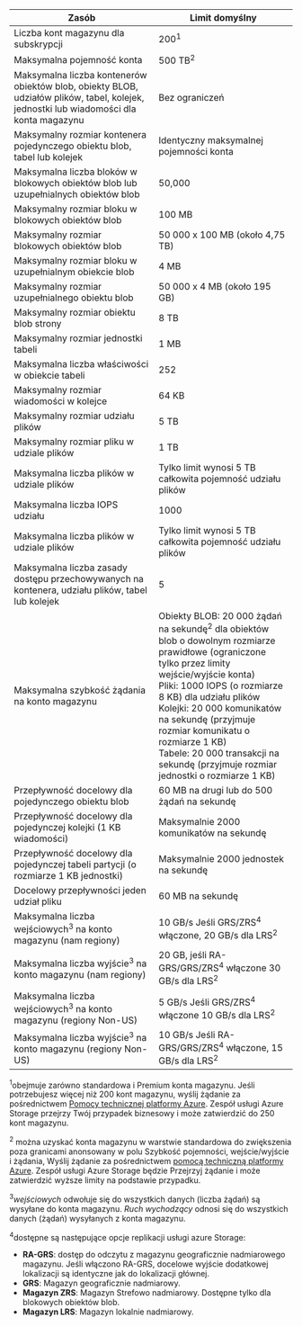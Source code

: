 | Zasób | Limit domyślny |
| --- | --- |
| Liczba kont magazynu dla subskrypcji |200<sup>1</sup> |
| Maksymalna pojemność konta |500 TB<sup>2</sup> |
| Maksymalna liczba kontenerów obiektów blob, obiekty BLOB, udziałów plików, tabel, kolejek, jednostki lub wiadomości dla konta magazynu |Bez ograniczeń |
| Maksymalny rozmiar kontenera pojedynczego obiektu blob, tabel lub kolejek |Identyczny maksymalnej pojemności konta |
| Maksymalna liczba bloków w blokowych obiektów blob lub uzupełnialnych obiektów blob |50,000 |
| Maksymalny rozmiar bloku w blokowych obiektów blob |100 MB |
| Maksymalny rozmiar blokowych obiektów blob |50 000 x 100 MB (około 4,75 TB) |
| Maksymalny rozmiar bloku w uzupełnialnym obiekcie blob |4 MB |
| Maksymalny rozmiar uzupełnialnego obiektu blob |50 000 x 4 MB (około 195 GB) |
| Maksymalny rozmiar obiektu blob strony |8 TB |
| Maksymalny rozmiar jednostki tabeli |1 MB |
| Maksymalna liczba właściwości w obiekcie tabeli |252 |
| Maksymalny rozmiar wiadomości w kolejce |64 KB |
| Maksymalny rozmiar udziału plików |5 TB |
| Maksymalny rozmiar pliku w udziale plików |1 TB |
| Maksymalna liczba plików w udziale plików |Tylko limit wynosi 5 TB całkowita pojemność udziału plików |
| Maksymalna liczba IOPS udziału |1000 |
| Maksymalna liczba plików w udziale plików |Tylko limit wynosi 5 TB całkowita pojemność udziału plików |
| Maksymalna liczba zasady dostępu przechowywanych na kontenera, udziału plików, tabel lub kolejek |5 |
| Maksymalna szybkość żądania na konto magazynu |Obiekty BLOB: 20 000 żądań na sekundę<sup>2</sup> dla obiektów blob o dowolnym rozmiarze prawidłowe (ograniczone tylko przez limity wejście/wyjście konta) <br />Pliki: 1000 IOPS (o rozmiarze 8 KB) dla udziału plików <br />Kolejki: 20 000 komunikatów na sekundę (przyjmuje rozmiar komunikatu o rozmiarze 1 KB)<br />Tabele: 20 000 transakcji na sekundę (przyjmuje rozmiar jednostki o rozmiarze 1 KB) |
| Przepływność docelowy dla pojedynczego obiektu blob |60 MB na drugi lub do 500 żądań na sekundę |
| Przepływność docelowy dla pojedynczej kolejki (1 KB wiadomości) |Maksymalnie 2000 komunikatów na sekundę |
| Przepływność docelowy dla pojedynczej tabeli partycji (o rozmiarze 1 KB jednostki) |Maksymalnie 2000 jednostek na sekundę |
| Docelowy przepływności jeden udział pliku |60 MB na sekundę |
| Maksymalna liczba wejściowych<sup>3</sup> na konto magazynu (nam regiony) |10 GB/s Jeśli GRS/ZRS<sup>4</sup> włączone, 20 GB/s dla LRS<sup>2</sup> |
| Maksymalna liczba wyjście<sup>3</sup> na konto magazynu (nam regiony) |20 GB, jeśli RA-GRS/GRS/ZRS<sup>4</sup> włączone 30 GB/s dla LRS<sup>2</sup> |
| Maksymalna liczba wejściowych<sup>3</sup> na konto magazynu (regiony Non-US) |5 GB/s Jeśli GRS/ZRS<sup>4</sup> włączone 10 GB/s dla LRS<sup>2</sup> |
| Maksymalna liczba wyjście<sup>3</sup> na konto magazynu (regiony Non-US) |10 GB/s Jeśli RA-GRS/GRS/ZRS<sup>4</sup> włączone, 15 GB/s dla LRS<sup>2</sup> |

<sup>1</sup>obejmuje zarówno standardowa i Premium konta magazynu. Jeśli potrzebujesz więcej niż 200 kont magazynu, wyślij żądanie za pośrednictwem [Pomocy technicznej platformy Azure](https://azure.microsoft.com/support/faq/). Zespół usługi Azure Storage przejrzy Twój przypadek biznesowy i może zatwierdzić do 250 kont magazynu. 

<sup>2</sup> można uzyskać konta magazynu w warstwie standardowa do zwiększenia poza granicami anonsowany w polu Szybkość pojemności, wejście/wyjście i żądania, Wyślij żądanie za pośrednictwem [pomocą techniczną platformy Azure](https://azure.microsoft.com/support/faq/). Zespół usługi Azure Storage będzie Przejrzyj żądanie i może zatwierdzić wyższe limity na podstawie przypadku.

<sup>3</sup>*wejściowych* odwołuje się do wszystkich danych (liczba żądań) są wysyłane do konta magazynu. *Ruch wychodzący* odnosi się do wszystkich danych (żądań) wysyłanych z konta magazynu.  

<sup>4</sup>dostępne są następujące opcje replikacji usługi azure Storage:
* **RA-GRS**: dostęp do odczytu z magazynu geograficznie nadmiarowego magazynu. Jeśli włączono RA-GRS, docelowe wyjście dodatkowej lokalizacji są identyczne jak do lokalizacji głównej.
* **GRS**: Magazyn geograficznie nadmiarowy. 
* **Magazyn ZRS**: Magazyn Strefowo nadmiarowy. Dostępne tylko dla blokowych obiektów blob. 
* **Magazyn LRS**: Magazyn lokalnie nadmiarowy. 


